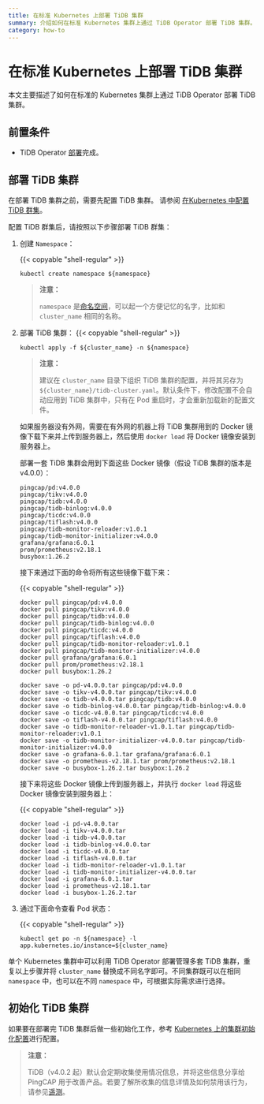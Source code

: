 ```yaml
---
title: 在标准 Kubernetes 上部署 TiDB 集群
summary: 介绍如何在标准 Kubernetes 集群上通过 TiDB Operator 部署 TiDB 集群。
category: how-to
---
```


# 在标准 Kubernetes 上部署 TiDB 集群

本文主要描述了如何在标准的 Kubernetes 集群上通过 TiDB Operator 部署 TiDB 集群。

## 前置条件

* TiDB Operator [部署](deploy-tidb-operator.md)完成。

## 部署 TiDB 集群

在部署 TiDB 集群之前，需要先配置 TiDB 集群。 请参阅 [在Kubernetes 中配置 TiDB 群集](configure-a-tidb-cluster.md)。

配置 TiDB 群集后，请按照以下步骤部署 TiDB 群集：

1. 创建 `Namespace`：

    {{< copyable "shell-regular" >}}

    ```shell
    kubectl create namespace ${namespace}
    ```

    > **注意：**
    >
    > `namespace` 是[命名空间](https://kubernetes.io/docs/concepts/overview/working-with-objects/namespaces/)，可以起一个方便记忆的名字，比如和 `cluster_name` 相同的名称。

2. 部署 TiDB 集群：
    {{< copyable "shell-regular" >}}

    ``` shell
    kubectl apply -f ${cluster_name} -n ${namespace}
    ```

    > **注意：**
    >
    > 建议在 `cluster_name` 目录下组织 TiDB 集群的配置，并将其另存为 `${cluster_name}/tidb-cluster.yaml`。默认条件下，修改配置不会自动应用到 TiDB 集群中，只有在 Pod 重启时，才会重新加载新的配置文件。

    如果服务器没有外网，需要在有外网的机器上将 TiDB 集群用到的 Docker 镜像下载下来并上传到服务器上，然后使用 `docker load` 将 Docker 镜像安装到服务器上。

    部署一套 TiDB 集群会用到下面这些 Docker 镜像（假设 TiDB 集群的版本是 v4.0.0）：

    ```shell
    pingcap/pd:v4.0.0
    pingcap/tikv:v4.0.0
    pingcap/tidb:v4.0.0
    pingcap/tidb-binlog:v4.0.0
    pingcap/ticdc:v4.0.0
    pingcap/tiflash:v4.0.0
    pingcap/tidb-monitor-reloader:v1.0.1
    pingcap/tidb-monitor-initializer:v4.0.0
    grafana/grafana:6.0.1
    prom/prometheus:v2.18.1
    busybox:1.26.2
    ```

    接下来通过下面的命令将所有这些镜像下载下来：

    {{< copyable "shell-regular" >}}

    ```shell
    docker pull pingcap/pd:v4.0.0
    docker pull pingcap/tikv:v4.0.0
    docker pull pingcap/tidb:v4.0.0
    docker pull pingcap/tidb-binlog:v4.0.0
    docker pull pingcap/ticdc:v4.0.0
    docker pull pingcap/tiflash:v4.0.0
    docker pull pingcap/tidb-monitor-reloader:v1.0.1
    docker pull pingcap/tidb-monitor-initializer:v4.0.0
    docker pull grafana/grafana:6.0.1
    docker pull prom/prometheus:v2.18.1
    docker pull busybox:1.26.2

    docker save -o pd-v4.0.0.tar pingcap/pd:v4.0.0
    docker save -o tikv-v4.0.0.tar pingcap/tikv:v4.0.0
    docker save -o tidb-v4.0.0.tar pingcap/tidb:v4.0.0
    docker save -o tidb-binlog-v4.0.0.tar pingcap/tidb-binlog:v4.0.0
    docker save -o ticdc-v4.0.0.tar pingcap/ticdc:v4.0.0
    docker save -o tiflash-v4.0.0.tar pingcap/tiflash:v4.0.0
    docker save -o tidb-monitor-reloader-v1.0.1.tar pingcap/tidb-monitor-reloader:v1.0.1
    docker save -o tidb-monitor-initializer-v4.0.0.tar pingcap/tidb-monitor-initializer:v4.0.0
    docker save -o grafana-6.0.1.tar grafana/grafana:6.0.1
    docker save -o prometheus-v2.18.1.tar prom/prometheus:v2.18.1
    docker save -o busybox-1.26.2.tar busybox:1.26.2
    ```

    接下来将这些 Docker 镜像上传到服务器上，并执行 `docker load` 将这些 Docker 镜像安装到服务器上：

    {{< copyable "shell-regular" >}}

    ```shell
    docker load -i pd-v4.0.0.tar
    docker load -i tikv-v4.0.0.tar
    docker load -i tidb-v4.0.0.tar
    docker load -i tidb-binlog-v4.0.0.tar
    docker load -i ticdc-v4.0.0.tar
    docker load -i tiflash-v4.0.0.tar
    docker load -i tidb-monitor-reloader-v1.0.1.tar
    docker load -i tidb-monitor-initializer-v4.0.0.tar
    docker load -i grafana-6.0.1.tar
    docker load -i prometheus-v2.18.1.tar
    docker load -i busybox-1.26.2.tar
    ```

3. 通过下面命令查看 Pod 状态：

    {{< copyable "shell-regular" >}}

    ``` shell
    kubectl get po -n ${namespace} -l app.kubernetes.io/instance=${cluster_name}
    ```

单个 Kubernetes 集群中可以利用 TiDB Operator 部署管理多套 TiDB 集群，重复以上步骤并将 `cluster_name` 替换成不同名字即可。不同集群既可以在相同 `namespace` 中，也可以在不同 `namespace` 中，可根据实际需求进行选择。

## 初始化 TiDB 集群

如果要在部署完 TiDB 集群后做一些初始化工作，参考 [Kubernetes 上的集群初始化配置](initialize-a-cluster.md)进行配置。

> **注意：**
>
> TiDB（v4.0.2 起）默认会定期收集使用情况信息，并将这些信息分享给 PingCAP 用于改善产品。若要了解所收集的信息详情及如何禁用该行为，请参见[遥测](https://docs.pingcap.com/zh/tidb/stable/telemetry)。
